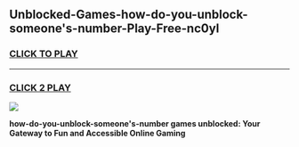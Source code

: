 
## Unblocked-Games-how-do-you-unblock-someone's-number-Play-Free-nc0yl
<h3>
<a href="https://premium76.site?title=how-do-you-unblock-someone's-number&ref=12A">CLICK TO PLAY</a></h3>
<hr>

<h3>
<a href="https://premium76.site?title=how-do-you-unblock-someone's-number&ref=12A">CLICK 2 PLAY</a>
  
</h3>

<a href="https://premium76.site?title=how-do-you-unblock-someone's-number&ref=12A"><img src="https://clearcache.store/games.png"></a>


**how-do-you-unblock-someone's-number games unblocked: Your Gateway to Fun and Accessible Online Gaming**
